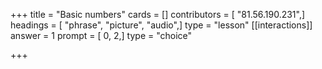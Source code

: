 +++
title = "Basic numbers"
cards = []
contributors = [ "81.56.190.231",]
headings = [ "phrase", "picture", "audio",]
type = "lesson"
[[interactions]]
answer = 1
prompt = [ 0, 2,]
type = "choice"

+++
